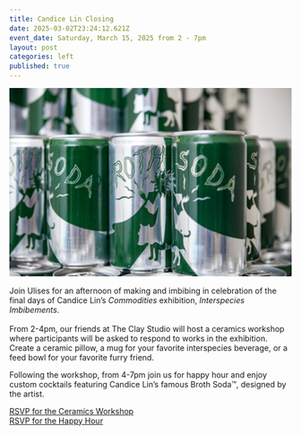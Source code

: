 ```yaml
---
title: Candice Lin Closing
date: 2025-03-02T23:24:12.621Z
event_date: Saturday, March 15, 2025 from 2 - 7pm
layout: post
categories: left
published: true
---
```

![Candice Lin Broth Soda](/assets/img/2024_ulises_candice_lin-w-29-2-.jpg)

Join Ulises for an afternoon of making and imbibing in celebration of the final days of Candice Lin’s *Commodities* exhibition, *Interspecies Imbibements*.\
\
From 2-4pm, our friends at The Clay Studio will host a ceramics workshop where participants will be asked to respond to works in the exhibition. Create a ceramic pillow, a mug for your favorite interspecies beverage, or a feed bowl for your favorite furry friend. 

Following the workshop, from 4-7pm join us for happy hour and enjoy custom cocktails featuring Candice Lin’s famous Broth Soda™, designed by the artist. 

[RSVP for the Ceramics Workshop](https://www.eventbrite.com/e/candice-lin-closing-event-ceramics-workshop-tickets-1263023620649?aff=oddtdtcreator)\
[RSVP for the Happy Hour](https://www.eventbrite.com/e/1263030200329?aff=oddtdtcreator)